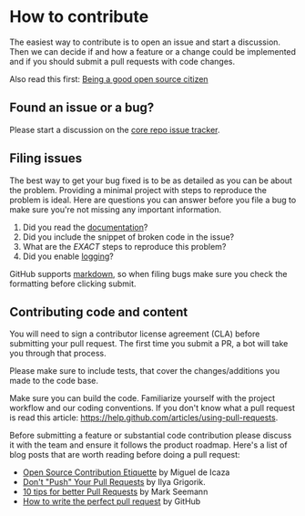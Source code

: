 # How to contribute

The easiest way to contribute is to open an issue and start a discussion. 
Then we can decide if and how a feature or a change could be implemented and if you should submit a pull requests with code changes.

Also read this first: [Being a good open source citizen](https://hackernoon.com/being-a-good-open-source-citizen-9060d0ab9732#.x3hocgw85)

## Found an issue or a bug?
Please start a discussion on the [core repo issue tracker](https://github.com/IdentityServer/Zen.IdentityServer/issues).

## Filing issues
The best way to get your bug fixed is to be as detailed as you can be about the problem.
Providing a minimal project with steps to reproduce the problem is ideal.
Here are questions you can answer before you file a bug to make sure you're not missing any important information.

1. Did you read the [documentation](https://identityserver4.readthedocs.io/en/release/)?
2. Did you include the snippet of broken code in the issue?
3. What are the *EXACT* steps to reproduce this problem?
4. Did you enable [logging](https://identityserver4.readthedocs.io/en/release/topics/logging.html)?

GitHub supports [markdown](http://github.github.com/github-flavored-markdown/), so when filing bugs make sure you check the formatting before clicking submit.

## Contributing code and content
You will need to sign a contributor license agreement (CLA) before submitting your pull request. The first time you submit a PR, a bot will take you through that process.

Please make sure to include tests, that cover the changes/additions you made to the code base.

Make sure you can build the code. Familiarize yourself with the project workflow and our coding conventions. If you don't know what a pull request is read this article: https://help.github.com/articles/using-pull-requests.

Before submitting a feature or substantial code contribution please discuss it with the team and ensure it follows the product roadmap. Here's a list of blog posts that are worth reading before doing a pull request:

* [Open Source Contribution Etiquette](http://tirania.org/blog/archive/2010/Dec-31.html) by Miguel de Icaza
* [Don't "Push" Your Pull Requests](http://www.igvita.com/2011/12/19/dont-push-your-pull-requests/) by Ilya Grigorik.
* [10 tips for better Pull Requests](http://blog.ploeh.dk/2015/01/15/10-tips-for-better-pull-requests/) by Mark Seemann
* [How to write the perfect pull request](https://github.com/blog/1943-how-to-write-the-perfect-pull-request) by GitHub
